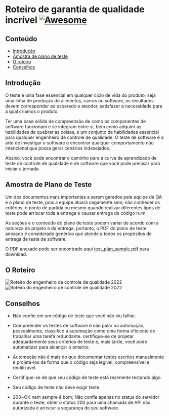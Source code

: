# Roteiro de garantia de qualidade incrível [![Awesome](https://awesome.re/badge.svg)](https://awesome.re)

## Conteúdo
- [Introdução](#introdução)
- [Amostra de plano de teste](#Amostra-de-Plano-de-Teste)
- [O roteiro](#o-roteiro)
- [Conselhos](#conselhos)

## Introdução

O teste é uma fase essencial em qualquer ciclo de vida do produto; seja uma linha de produção de alimentos, carros ou software, os resultados devem corresponder ao esperado e atender, satisfazer a necessidade para a qual criamos o produto.

Ter uma base sólida de compreensão de como os componentes de software funcionam e se integram entre si, bem como adquirir as habilidades de quebrar as coisas, é um conjunto de habilidades essencial para qualquer engenheiro de controle de qualidade. O teste de software é a arte de investigar o software e encontrar qualquer comportamento não intencional que possa gerar cenários indesejados.

Abaixo, você pode encontrar o caminho para a curva de aprendizado de teste de controle de qualidade e de software que você pode precisar para iniciar a jornada.

## Amostra de Plano de Teste

Um dos documentos mais importantes a serem gerados pela equipe de QA é o plano de teste, pois a equipe atuará cegamente sem; não conhecer os critérios, o ponto de partida ou mesmo quando realizar diferentes tipos de teste pode arriscar toda a entrega e causar entrega de código ruim.

As seções e o conteúdo do plano de teste podem variar de acordo com a natureza do projeto e da entrega, portanto, o PDF do plano de teste anexado é considerado genérico que atende a todos os propósitos de entrega de teste de software.

O PDF anexado pode ser encontrado aqui [test_plan_sample.pdf](https://github.com/alessonsousa/TestQA/blob/main/Test_Plan_Sample.pdf) para download.

## O Roteiro

![Roteiro do engenheiro de controle de qualidade 2022](https://i.imgur.com/cM9cM8T.png)
![Roteiro do engenheiro de controle de qualidade 2022](https://i.imgur.com/meodAKp.png)

## Conselhos

- Não confie em um código de teste que você não viu falhar.

- Compreender os testes de software e não pular na automação; pessoalmente, classifico a automação como uma forma eficiente de trabalhar uma tarefa redundante. certifique-se de projetar adequadamente seus critérios de teste e, mais tarde, você pode automatizar para alcançar o anterior.

- Automação não é mais do que documentar testes escritos manualmente e projetá-los de forma que o código seja legível, compreensível e reutilizável.

- Certifique-se de que seu código de teste está realmente testando algo.

- Seu código de teste não deve exigir teste.

- 200~OK nem sempre é bom; Não confie apenas no status do servidor durante o teste, obter o status 200 para uma chamada de API não autorizada é arriscar a segurança do seu software.
